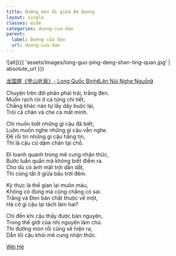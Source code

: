 ```yaml
---
title: Đường mòn đi giữa Âm Dương
layout: single
classes: wide
categories: duong-cua-dao
parent:
  label: Đường của đạo
  url: duong-cua-dao
---
```


![alt]({{ 'assets/images/long-guo-ping-deng-shan-ting-quan.jpg' | absolute_url }})
> <cite>
<a target="_blank" href="https://www.baike.com/wikiid/5644319668872120399">
龙国屏《登山听泉》- Long Quốc Bình《Lên Núi Nghe Nguồn》
</a>

Chuyện trên đời phân phải trái, trắng đen.\
Muốn rạch ròi ở cả từng chi tiết,\
Chẳng khác nào tự lấy dây buộc lại,\
Trói cả chân và che cả mắt mình.

Chỉ muốn biết những gì cậu đã biết,\
Luôn muốn nghe những gì cậu vẫn nghe.\
Để rồi tin những gì cậu hằng tin,\
Thì là cậu cứ dậm chân tại chỗ.

Đi loanh quanh trong mê cung nhận thức,\
Bước luẩn quẩn mà không biết điểm ra.\
Cho dù có ánh mặt trời dẫn dắt,\
Thì cũng tắt ở giữa bầu trời đêm.

Kỳ thực là thế gian lại muôn màu,\
Không có đúng mà cũng chẳng có sai.\
Trắng và Đen bản chất thuộc về một,\
Hà cớ gì cậu lại tách làm hai?

Chỉ đến khi cậu thấy được bản nguyên,\
Trong thế giới của nhị nguyên làm chủ.\
Thì đường mòn rồi cũng sẽ hiện ra,\
Dẫn lối cậu khỏi mê cung nhận thức.

> <cite>
<a target="_blank" href="https://wei-he.xyz">Wéi Hé</a>
</cite>
